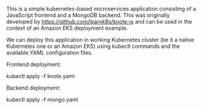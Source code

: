 This is a simple kubernetes-based microservices application consisting of a JavaScript frontend and a MongoDB backend. This was originally developed by https://github.com/learnk8s/knote-js and can be used in the context of an Amazon EKS deployment example.

We can deploy this application in working Kubernetes cluster (be it a native Kubernetes one or an Amazon EKS) using kubectl commands and the available YAML configuration files.

Frontend deployment:

kubectl apply -f knote.yaml

Backend deployment:

kubectl apply -f mongo.yaml
